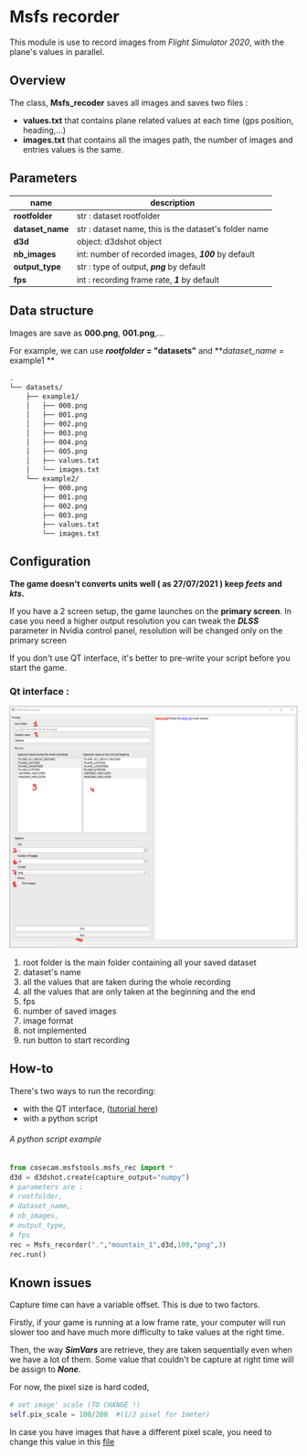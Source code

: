# Msfs recorder
This module is use to record images from *Flight Simulator 2020*, with the plane's values in parallel.
## Overview 
The class, **Msfs_recoder** saves all images and saves two files :
- **values.txt** that contains plane related values at each time (gps position, heading,...)
- **images.txt** that contains all the images path, the number of images and entries values is the same.

## Parameters
| name | description |
|--|--|
| **rootfolder** | str : dataset rootfolder |
| **dataset_name** | str : dataset name, this is the dataset's folder name |
| **d3d** | object: d3dshot object |
| **nb_images** | int: number of recorded images, ***100*** by default |
| **output_type** | str : type of output, ***png*** by default  |
| **fps** | int : recording frame rate, ***1*** by default |

## Data structure

Images are save as **000.png**, **001.png**,...

For example, we can use ***rootfolder* = "datasets"** and ***dataset_name* = example1 ** 

```
.
└── datasets/
    ├── example1/
    │   ├── 000.png
    │   ├── 001.png
    │   ├── 002.png
    │   ├── 003.png
    │   ├── 004.png
    │   ├── 005.png
    │   ├── values.txt
    │   └── images.txt
    └── example2/
        ├── 000.png
        ├── 001.png
        ├── 002.png
        ├── 003.png
        ├── values.txt
        └── images.txt
```



## Configuration

**The game doesn't converts units well ( as 27/07/2021 ) keep *feets* and *kts*.**

If you have a 2 screen setup, the game launches on the **primary screen**.
In case you need a higher output resolution you can tweak the ***DLSS*** parameter in Nvidia control panel, resolution will be changed only on the primary screen

If you don't use QT interface, it's better to pre-write your script before you start the game.
### Qt interface :

![Recorder gui](..\images\rec_gui_editr.png)
1. root folder is the main folder containing all your saved dataset
2. dataset's name
3. all the values that are taken during the whole recording
4. all the values that are only taken at the beginning and the end
5.  fps
6. number of saved images
7. image format
8. not implemented
9. run button to start recording
## How-to
There's two ways to run the recording:
- with the QT interface, ([tutorial here](msfs_recorder_howto.md))
- with a python script

###### A python script example

```python
from cosecam.msfstools.msfs_rec import *
d3d = d3dshot.create(capture_output="numpy")
# parameters are :
# rootfolder,
# dataset_name,
# nb_images,
# output_type,
# fps
rec = Msfs_recorder(".","mountain_1",d3d,100,"png",3)
rec.run()
```



## Known issues
Capture time can have a variable offset. This is due to two factors.

Firstly, if your game is running at a low frame rate, your computer will run slower too and have much more difficulty to take values at the right time. 

Then, the way ***SimVars*** are retrieve, they are taken sequentially even when we have a lot of them. Some value that couldn't be capture at right time will be assign to ***None***.

For now, the pixel size is hard coded, 

```python
# set image' scale (TO CHANGE !)
self.pix_scale = 100/200  #(1/2 pixel for 1meter)
```

In case you have images that have a different pixel scale, you need to change this value in this [file](../msfstools/msfs_rec.py)
